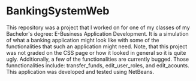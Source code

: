 # BankingSystemWeb
This repository was a project that I worked on for one of my classes of my Bachelor's degree: E-Business Application Development.
It is a simulation of what a banking application might look like with some of the functionalities that such an application might need. 
Note, that this project was not graded on the CSS page or how it looked in general so it is quite ugly. 
Additionally, a few of the functionalities are currently bugged. Those funnctionalities include: transfer_funds, edit_user_roles, and edit_acounts.
This application was developed and tested using NetBeans. 
